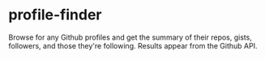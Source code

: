 # profile-finder
Browse for any Github profiles and get the summary of their repos, gists, followers, and those they're following.
Results appear from the Github API.
